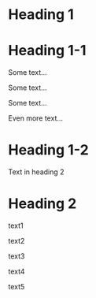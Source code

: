 # Heading 1
# Heading 1-1
Some text...

Some text...

Some text...

Even more text...
# Heading  1-2
Text in heading 2
# Heading 2
text1

text2

text3

text4

text5